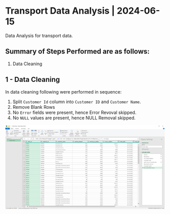 # Transport Data Analysis | 2024-06-15

Data Analysis for transport data.

## Summary of Steps Performed are as follows:

1. Data Cleaning

## 1 - Data Cleaning

In data cleaning following were performed in sequence:

1. Split `Customer Id` column into `Customer ID` and `Customer Name`.
2. Remove Blank Rows
3. No `Error` fields were present, hence Error Revoval skipped.
4. No `NULL` values are present, hence NULL Removal skipped.

![Cleaning and Loading in Excel](assets\images\00-order-data-cleaned.png "Cleaning and Loading in Excel")
